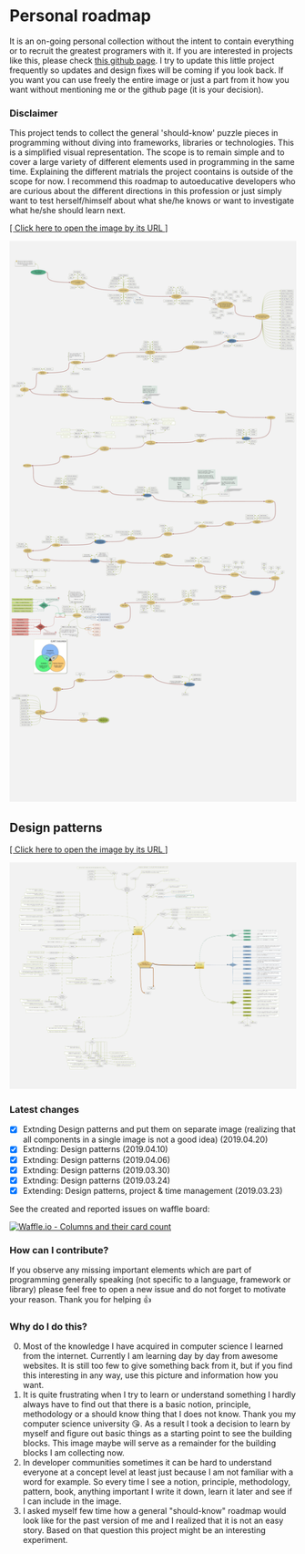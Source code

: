 # Personal roadmap

It is an on-going personal collection without the intent to contain everything or to recruit the greatest programers with it. If you are interested in projects like this, please check [this github page](https://github.com/kamranahmedse/developer-roadmap). I try to update this little project frequently so updates and design fixes will be coming if you look back. If you want you can use freely the entire image or just a part from it how you want without mentioning me or the github page (it is your decision).

### Disclaimer
This project tends to collect the general 'should-know' puzzle pieces in programming without diving into frameworks, libraries or technologies. This is a simplified visual representation. The scope is to remain simple and to cover a large variety of different elements used in programming in the same time. Explaining the different matrials the project coontains is outside of the scope for now. I recommend this roadmap to autoeducative developers who are curious about the different directions in this profession or just simply want to test herself/himself about what she/he knows or want to investigate what he/she should learn next.

[[ Click here to open the image by its URL ]](https://raw.githubusercontent.com/CyberDani/personal-roadmap/master/ProgrammingRoadMap.png)

![ProgrammingRoadMap.png](ProgrammingRoadMap.png)

## Design patterns

[[ Click here to open the image by its URL ]](https://raw.githubusercontent.com/CyberDani/personal-roadmap/master/DesignPatterns.png)

![ProgrammingRoadMap.png](DesignPatterns.png)

### Latest changes

- [x] Extnding Design patterns and put them on separate image (realizing that all components in a single image is not a good idea) (2019.04.20)
- [x] Extnding: Design patterns (2019.04.10)
- [x] Extnding: Design patterns (2019.04.06)
- [x] Extnding: Design patterns (2019.03.30)
- [x] Extnding: Design patterns (2019.03.24)
- [x] Extending: Design patterns, project & time management (2019.03.23)

See the created and reported issues on waffle board:

[![Waffle.io - Columns and their card count](https://badge.waffle.io/CyberDani/personal-roadmap.svg?columns=all&style=platic)](https://waffle.io/CyberDani/personal-roadmap)

### How can I contribute?
If you observe any missing important elements which are part of programming generally speaking (not specific to a language, framework or library) please feel free to open a new issue and do not forget to motivate your reason. Thank you for helping :+1:

### Why do I do this?
0. Most of the knowledge I have acquired in computer science I learned from the internet. Currently I am learning day by day from awesome websites. It is still too few to give something back from it, but if you find this interesting in any way, use this picture and information how you want.
1. It is quite frustrating when I try to learn or understand something I hardly always have to find out that there is a basic notion, principle, methodology or a should know thing that I does not know. Thank you my computer science university :kissing_heart:. As a result I took a decision to learn by myself and figure out basic things as a starting point to see the building blocks. This image maybe will serve as a remainder for the building blocks I am collecting now.
2. In developer communities sometimes it can be hard to understand everyone at a concept level at least just because I am not familiar with a word for example. So every time I see a notion, principle, methodology, pattern, book, anything important I write it down, learn it later and see if I can include in the image.
3. I asked myself few time how a general "should-know" roadmap would look like for the past version of me and I realized that it is not an easy story. Based on that question this project might be an interesting experiment.
